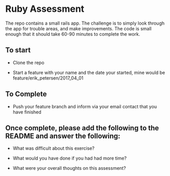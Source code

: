 # Ruby Assessment

The repo contains a small rails app. The challenge is to simply look through the app for trouble areas, and make improvements. The code is small enough that it should take 60-90 minutes to complete the work.

## To start

- Clone the repo

- Start a feature with your name and the date your started, mine would be feature/erik_petersen/2017_04_01

## To Complete

- Push your feature branch and inform via your email contact that you have finished

## Once complete, please add the following to the README and answer the following:

- What was difficult about this exercise?

- What would you have done if you had had more time?

- What were your overall thoughts on this assessment?

